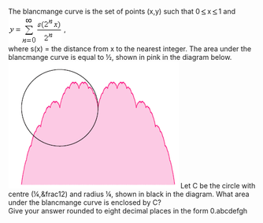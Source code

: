   The blancmange curve is the set of points (x,y) such that 0&thinsp;<img src='images/symbol_le.gif' width='10' height='12' alt='&le;' border='0' style='vertical-align:middle;' />&thinsp;x&thinsp;<img src='images/symbol_le.gif' width='10' height='12' alt='&le;' border='0' style='vertical-align:middle;' />&thinsp;1 and <img src="project/images/p_226_formula.gif" style="vertical-align:middle;" alt="" /> ,<br />where s(x) = the distance from x to the nearest integer.    The area under the blancmange curve is equal to &frac12;, shown in pink in the diagram below.      <img src="project/images/p_226_scoop2.gif" alt="blancmange curve" />    Let C be the circle with centre (&frac14;,&frac12) and radius &frac14;, shown in black in the diagram.    What area under the blancmange curve is enclosed by C?<br />Give your answer rounded to eight decimal places in the form 0.abcdefgh    